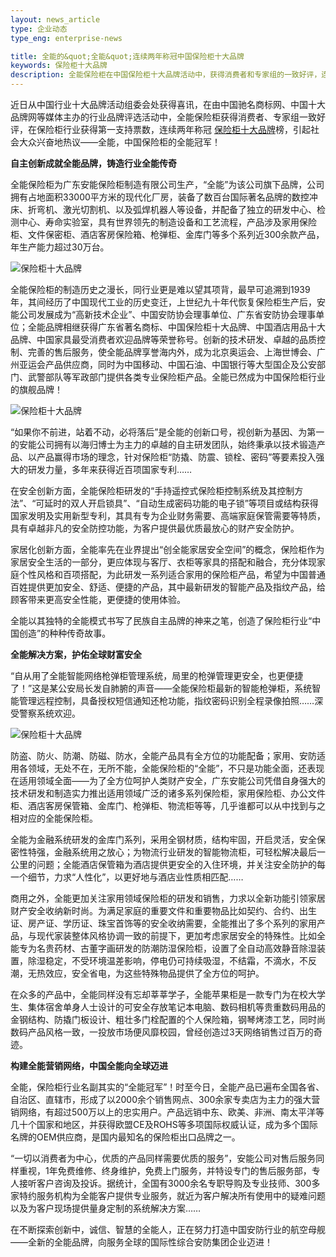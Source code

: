 ```yaml
---
layout: news_article
type: 企业动态
type_eng: enterprise-news

title: 全能的&quot;全能&quot;连续两年称冠中国保险柜十大品牌
keywords: 保险柜十大品牌
description: 全能保险柜在中国保险柜十大品牌活动中，获得消费者和专家组的一致好评，连续两年称冠保险柜十大品牌之首，全能成为中国保险柜行业的全能冠军。
---
```

近日从中国行业十大品牌活动组委会处获得喜讯，在由中国驰名商标网、中国十大品牌网等媒体主办的行业品牌评选活动中，全能保险柜获得消费者、专家组一致好评，在保险柜行业获得第一支持票数，连续两年称冠 [保险柜十大品牌](http://www.qnn.com.cn/)榜，引起社会大众兴奋地热议——全能，中国保险柜的全能冠军！

**自主创新成就全能品牌，铸造行业全能传奇**

全能保险柜为广东安能保险柜制造有限公司生产，“全能”为该公司旗下品牌，公司拥有占地面积33000平方米的现代化厂房，装备了数百台国际著名品牌的数控冲床、折弯机、激光切割机、以及弧焊机器人等设备，并配备了独立的研发中心、检测中心、寿命实验室，具有世界领先的制造设备和工艺流程，产品涉及家用保险柜、文件保密柜、酒店客房保险箱、枪弹柜、金库门等多个系列近300余款产品，年生产能力超过30万台。

![保险柜十大品牌](http://www.qnn.com.cn/image-news/id026601.jpg)

全能保险柜的制造历史之漫长，同行业更是难以望其项背，最早可追溯到1939年，其间经历了中国现代工业的历史变迁，上世纪九十年代恢复保险柜生产后，安能公司发展成为“高新技术企业”、中国安防协会理事单位、广东省安防协会理事单位；全能品牌相继获得广东省著名商标、中国保险柜十大品牌、中国酒店用品十大品牌、中国家具最受消费者欢迎品牌等荣誉称号。创新的技术研发、卓越的品质控制、完善的售后服务，使全能品牌享誉海内外，成为北京奥运会、上海世博会、广州亚运会产品供应商，同时为中国移动、中国石油、中国银行等大型国企及公安部门、武警部队等军政部门提供各类专业保险柜产品。全能已然成为中国保险柜行业的旗舰品牌！

![保险柜十大品牌](http://www.qnn.com.cn/image-news/id026602.jpg)

“如果你不前进，站着不动，必将落后”是全能的创新口号，视创新为基因、为第一的安能公司拥有以海归博士为主力的卓越的自主研发团队，始终秉承以技术锻造产品、以产品赢得市场的理念，针对保险柜“防撬、防震、锁栓、密码”等要素投入强大的研发力量，多年来获得近百项国家专利……

在安全创新方面，全能保险柜研发的“手持遥控式保险柜控制系统及其控制方法”、“可延时的双人开启锁具”、“自动生成密码功能的电子锁”等项目或结构获得国家发明及实用新型专利，其具有专为企业财务需要、高端家庭保管需要等特质，具有卓越非凡的安全防控功能，为客户提供最优质最放心的财产安全防护。

家居化创新方面，全能率先在业界提出“创全能家居安全空间”的概念，保险柜作为家居安全生活的一部分，更应体现与客厅、衣柜等家具的搭配和融合，充分体现家庭个性风格和百项搭配，为此研发一系列适合家用的保险柜产品，希望为中国普通百姓提供更加安全、舒适、便捷的产品，其中最新研发的智能产品及指纹产品，给顾客带来更高安全性能，更便捷的使用体验。

全能以其独特的全能模式书写了民族自主品牌的神来之笔，创造了保险柜行业“中国创造”的种种传奇故事。

**全能解决方案，护佑全球财富安全**

“自从用了全能智能网络枪弹柜管理系统，局里的枪弹管理更安全，也更便捷了！”这是某公安局长发自肺腑的声音——全能保险柜最新的智能枪弹柜，系统智能管理远程控制，具备授权短信通知还枪功能，指纹密码识别全程录像拍照……深受警察系统欢迎。

![保险柜十大品牌](http://www.qnn.com.cn/image-news/id026603.jpg)

防盗、防火、防潮、防磁、防水，全能产品具有全方位的功能配备；家用、安防适用各领域，无处不在，无所不能，全能保险柜的“全能”，不只是功能全面，还表现在适用领域全面——为了全方位呵护人类财产安全，广东安能公司凭借自身强大的技术研发和制造实力推出适用领域广泛的诸多系列保险柜，家用保险柜、办公文件柜、酒店客房保管箱、金库门、枪弹柜、物流柜等等，几乎谁都可以从中找到与之相对应的全能保险柜。

全能为金融系统研发的金库门系列，采用全钢材质，结构牢固，开启灵活，安全保密性特强，金融系统用之放心；为物流行业研发的智能物流柜，可轻松解决最后一公里的问题；全能酒店保管箱为酒店提供更安全的入住环境，并关注安全防护的每一个细节，力求“人性化”，以更好地与酒店业性质相匹配……

商用之外，全能更加关注家用领域保险柜的研发和销售，力求以全新功能引领家居财产安全收纳新时尚。为满足家庭的重要文件和重要物品比如契约、合约、出生证、房产证、学历证、珠宝首饰等的安全收纳需要，全能推出了多个系列的家用产品，与现代家装整体风格协调一致的前提下，更加考虑家居安全的特殊性。比如全能专为名贵药材、古董字画研发的防潮防湿保险柜，设置了全自动高效静音除湿装置，除湿稳定，不受环境温差影响，停电仍可持续吸湿，不结霜，不滴水，不反潮，无热效应，安全省电，为这些特殊物品提供了全方位的呵护。

在众多的产品中，全能同样没有忘却莘莘学子，全能苹果柜是一款专门为在校大学生、集体宿舍单身人士设计的可安全存放笔记本电脑、数码相机等贵重数码用品的金钢结构、防撬门板设计、粗壮多门栓配置的个人保险箱，钢琴烤漆工艺，同时尚数码产品风格一致，一投放市场便风靡校园，曾经创造过3天网络销售过百万的奇迹。

**构建全能营销网络，中国全能向全球迈进**

全能，保险柜行业名副其实的“全能冠军”！时至今日，全能产品已遍布全国各省、自治区、直辖市，形成了以2000余个销售网点、300余家专卖店为主力的强大营销网络，有超过500万以上的忠实用户。产品远销中东、欧美、非洲、南太平洋等几十个国家和地区，并获得欧盟CE及ROHS等多项国际权威认证，成为多个国际名牌的OEM供应商，是国内最知名的保险柜出口品牌之一。

“一切以消费者为中心，优质的产品同样需要优质的服务”，安能公司对售后服务同样重视，1年免费维修、终身维护，免费上门服务，并特设专门的售后服务部，专人接听客户咨询及投诉。据统计，全国有3000余名专职导购及专业技师、300多家特约服务机构为全能客户提供专业服务，就近为客户解决所有使用中的疑难问题以及为客户现场提供量身定制的系统解决方案……

在不断探索创新中，诚信、智慧的全能人，正在努力打造中国安防行业的航空母舰——全新的全能品牌，向服务全球的国际性综合安防集团企业迈进！
